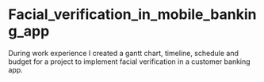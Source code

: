 # Facial_verification_in_mobile_banking_app
During work experience I created a gantt chart, timeline, schedule and budget for a project to implement facial verification in a customer banking app.
